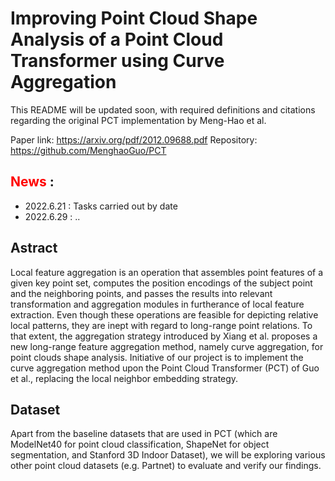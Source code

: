 # Improving Point Cloud Shape Analysis of a Point Cloud Transformer using Curve Aggregation

This README will be updated soon, with required definitions and citations regarding the original PCT implementation by Meng-Hao et al.

Paper link: https://arxiv.org/pdf/2012.09688.pdf
Repository: https://github.com/MenghaoGuo/PCT


## <font color=red>News</font> :

* 2022.6.21 : Tasks carried out by date
* 2022.6.29 : ..


## Astract


Local feature aggregation is an operation that assembles point features of a given key point set, computes the position encodings of the subject point and the neighboring points, and passes the results into relevant transformation and aggregation modules in furtherance of local feature extraction. Even though these operations are feasible for depicting relative local patterns, they are inept with regard to long-range point relations. To that extent, the aggregation strategy introduced by Xiang et al. proposes a new long-range feature aggregation method, namely curve aggregation, for point clouds shape analysis. Initiative of our project is to implement the curve aggregation method upon the Point Cloud Transformer (PCT) of Guo et al., replacing the local neighbor embedding strategy.


## Dataset


Apart from the baseline datasets that are used in PCT (which are ModelNet40 for point cloud classification, ShapeNet for object segmentation, and Stanford 3D Indoor Dataset), we will be exploring various other point cloud datasets (e.g. Partnet) to evaluate and verify our findings.
